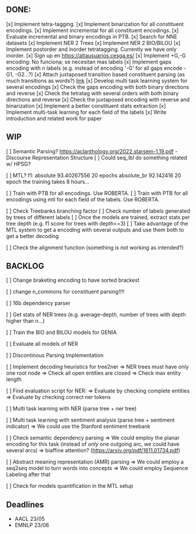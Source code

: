 ## DONE:

[x] Implement tetra-tagging.
[x] Implement binarization for all constituent encodings.
[x] Implement incremental for all constituent encodings.
[x] Evaluate incremental and binary encodings in PTB.
[x] Search for NNE datasets
[x] Implement NER 2 Trees
[x] Implement NER 2 BIO/BILOU
[x] Implement postorder and inorder tetratagging. Currently we have only inorder.
[x] Sign up en https://altausuarios.cesga.es/
[x] Implement +G,-G encoding: No funciona; se necesitan mas labels
[x] Implement gaps encoding with n labels (e.g. instead of encoding '-G' for all gaps encode -G1, -G2...?)
[x] Attach juxtaposed transition based constituent parsing (as much transitions as words?) [link](https://arxiv.org/pdf/2010.14568.pdf)
[x] Develop multi task learning system for several encodings
[x] Check the gaps encoding with both binary directions and reverse
[x] Check the tetratag with several orders with both binary directions and reverse
[x] Check the juxtaposed encoding with reverse and binarization
[x] Implement a better constituent stats extraction
[x] Implement multi-task learning for each field of the labels
[x] Write introduction and related work for paper

## WIP

[ ] Semantic Parsing? https://aclanthology.org/2022.starsem-1.19.pdf
	- Discourse Representation Structure
[ ] Could seq_lbl do something related w/ HPSG?

[ ] MTL? f1: absolute 93.40267556 20 epochs 
			 absolute_br 92.142416 20 epoch 
			 the training takes 8 hours...

[ ] Train with PTB for all encodings. Use ROBERTA.
[ ] Train with PTB for all encodings using mtl for each field of the labels. Use ROBERTA.

[ ] Check Treebanks branching factor
[ ] Check number of labels generated by trees of different labels
[ ] Once the models are trained, extract stats per tree depth (e.g. f1 score for trees with depth<=3)
[ ] Take advantage of the MTL system to get a encoding with several outputs and use them both to get a better decoding

[ ] Check the alignment function (something is not working as intended?)


## BACKLOG

[ ] Change braketing encoding to have sorted brackest

[ ] change n_commons for constituent parsing!!!!

[ ] 16b dependency parser

[ ] Get stats of NER trees (e.g. average-depth, number of trees with depth higher than n...)

[ ] Train the BIO and BILOU models for GENIA

[ ] Evaluate all models of NER

[ ] Discontinous Parsing Implementation

[ ] Implement decoding heuristics for tree2ner 
	=> NER trees must have only one root node
	=> Check all open entities are closed
	=> Check max entity length

[ ] Find evaluation script for NER:
	=> Evaluate by checking complete entities
	=> Evaluate by checking correct ner tokens

[ ] Multi task learning with NER (parse tree + ner tree)

[ ] Multi task learning with sentiment analysis (parse tree + sentiment indicator)
	=> We could use the Stanford sentiment treebank

[ ] Check semantic dependency parsing
		=> We could employ the planar encoding for this task (instead of *only* one outgoing arc, we could have several arcs)
		=> biaffine attention? (https://arxiv.org/pdf/1611.01734.pdf)

[ ] Abstract meaning representation (AMR) parsing
		=> We could employ a seq2seq model to turn words into concepts
		=> We could employ Sequence Labeling after that

[ ] Check for models quantification in the MTL setup

## Deadlines
- AACL  23/05
- EMNLP 23/06

